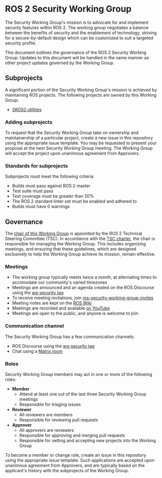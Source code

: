 # ROS 2 Security Working Group
The Security Working Group's mission is to advocate for and implement security features within ROS 2. The working group negotiates a balance between the benefits of security and the enablement of technology, striving for a secure-by-default design which can be customized to suit a targeted security profile.

This document outlines the governance of the ROS 2 Security Working Group. Updates to this document will be handled in the same manner as other project updates governed by the Working Group.

## Subprojects
A significant portion of the Security Working Group's mission is achieved by maintaining ROS projects. The following projects are owned by this Working Group:

* [SROS2 utilities](https://github.com/ros2/sros2)

### Adding subprojects
To request that the Security Working Group take on ownership and maintainership of a particular project, create a new issue in this repository using the appropriate issue template. You may be requested to present your proposal at the next Security Working Group meeting. The Working Group will accept the project upon unanimous agreement from Approvers.

### Standards for subprojects
Subprojects must meet the following criteria:
* Builds must pass against ROS 2 master
* Test suite must pass
* Test coverage must be greater than 50%
* The ROS 2 standard linter set must be enabled and adhered to
* Builds must have 0 warnings

## Governance
The [chair of this Working Group](https://index.ros.org/doc/ros2/Governance/) is appointed by the ROS 2 Technical Steering Committee (TSC). In accordance with the [TSC charter](https://index.ros.org/doc/ros2/_downloads/f48e811f5e1a3760466483bf752f1a9e/ros2-tsc-charter.pdf), the chair is responsible for managing the Working Group. This includes organizing meetings, and ensuring that these guidelines, which are designed exclusively to help the Working Group achieve its mission, remain effective.

### Meetings
* The working group typically meets twice a month, at alternating times to accomodate our community's varied timezones
* Meetings are announced and an agenda created on the ROS Discourse using the [wg-security tag](https://discourse.ros.org/tags/wg-security)
* To receive meeting invitations, join [ros-security-working-group-invites](https://groups.google.com/forum/#!forum/ros-security-working-group-invites)
* Meeting notes are kept on the [ROS Wiki](http://wiki.ros.org/ROS2/WorkingGroups/Security)
* Meetings are recorded and available [on YouTube](https://www.youtube.com/playlist?list=PLpUh4ScdBhSMaEekJ8xeAAGmWUgR9S1K_)
* Meetings are open to the public, and anyone is welcome to join

### Communication channel
The Security Working Group has a few communication channels:
* ROS Discourse using the [wg-security tag](https://discourse.ros.org/tags/wg-security)
* Chat using a [Matrix room](https://matrix.to/#/!LcRLnAIRWjSCfZmMeD:matrix.org?via=matrix.org)

### Roles
Security Working Group members may act in one or more of the following roles:
* __Member__
  * Attend at least one out of the last three Security Working Group meetings
  * Responsible for triaging issues
* __Reviewer__
  * All reviewers are members
  * Responsible for reviewing pull requests
* __Approver__
  * All approvers are reviewers
  * Responsible for approving and merging pull requests
  * Responsible for vetting and accepting new projects into the Working Group

To become a member or change role, create an issue in this repository using the appropriate issue template. Such applications are accepted upon unanimous agreement from Approvers, and are typically based on the applicant's history with the subprojects of the Working Group.
